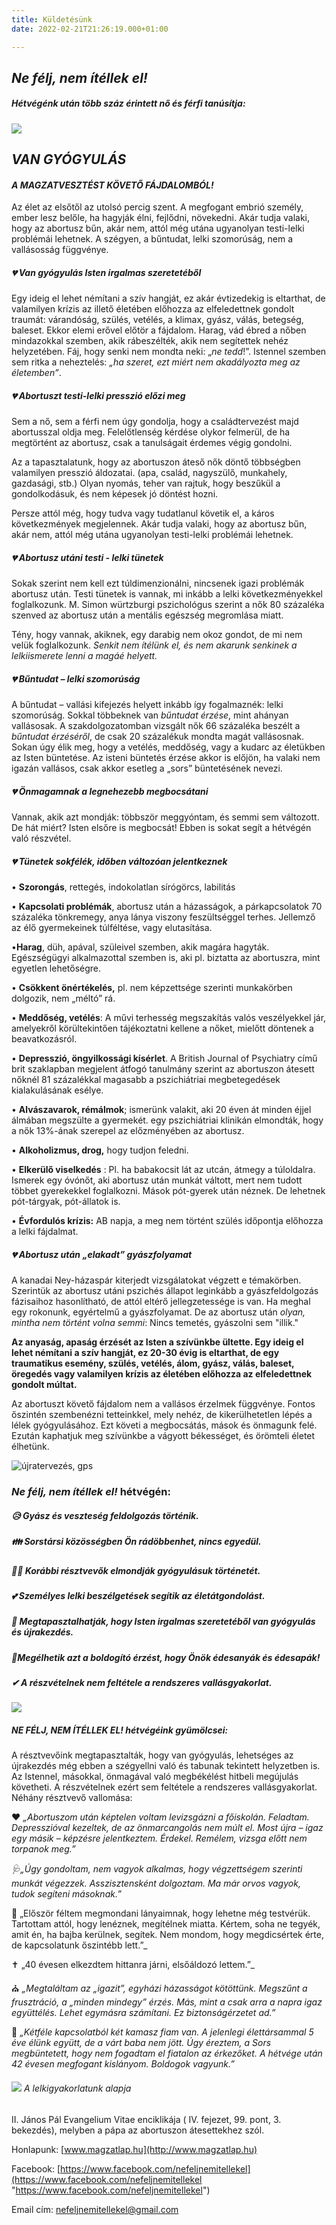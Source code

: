 ```yaml
---
title: Küldetésünk
date: 2022-02-21T21:26:19.000+01:00

---
```

## **_Ne félj, nem ítéllek el!_**

##### Hétvégénk után több száz érintett nő és férfi tanúsítja:

![](/uploads/200758745_3956816277699610_8032290643553669935_n-masolata.jpg)

## **_VAN GYÓGYULÁS_**

#### **_A  MAGZATVESZTÉST KÖVETŐ FÁJDALOMBÓL!_**

Az élet az elsőtől az utolsó percig szent. A megfogant embrió személy, ember lesz belőle, ha hagyják élni, fejlődni, növekedni. Akár tudja valaki, hogy az abortusz bűn, akár nem, attól még utána ugyanolyan testi-lelki problémái lehetnek. A szégyen, a bűntudat, lelki szomorúság, nem a vallásosság függvénye.

##### **💔 Van gyógyulás Isten irgalmas szeretetéből**

Egy ideig el lehet némítani a szív hangját, ez akár évtizedekig is eltarthat, de valamilyen krízis az illető életében előhozza az elfeledettnek gondolt traumát: várandóság, szülés, vetélés, a klimax, gyász, válás, betegség, baleset. Ekkor elemi erővel előtör a fájdalom. Harag, vád ébred a nőben mindazokkal szemben, akik rábeszélték, akik nem segítettek nehéz helyzetében. Fáj, hogy senki nem mondta neki: „_ne tedd_!”. Istennel szemben sem ritka a neheztelés: _„ha szeret, ezt miért nem akadályozta meg az életemben”_.

##### **💔 Abortuszt testi-lelki presszió előzi meg**

Sem a nő, sem a férfi nem úgy gondolja, hogy a családtervezést majd abortusszal oldja meg. Felelőtlenség kérdése olykor felmerül, de ha megtörtént az abortusz, csak a tanulságait érdemes végig gondolni.

Az a tapasztalatunk, hogy az abortuszon áteső nők döntő többségben valamilyen presszió áldozatai. (apa, család, nagyszülő, munkahely, gazdasági, stb.) Olyan nyomás, teher van rajtuk, hogy beszűkül a gondolkodásuk, és nem képesek jó döntést hozni.

Persze attól még, hogy tudva vagy tudatlanul követik el, a káros következmények megjelennek. Akár tudja valaki, hogy az abortusz bűn, akár nem, attól még utána ugyanolyan testi-lelki problémái lehetnek.

##### **💔 Abortusz utáni testi - lelki tünetek**

Sokak szerint nem kell ezt túldimenzionálni, nincsenek igazi problémák abortusz után. Testi tünetek is vannak, mi inkább a lelki következményekkel foglalkozunk. M. Simon würtzburgi pszichológus szerint a nők 80 százaléka szenved az abortusz után a mentális egészség megromlása miatt.

Tény, hogy vannak, akiknek, egy darabig nem okoz gondot, de mi nem velük foglalkozunk. _Senkit nem ítélünk el, és nem akarunk senkinek a lelkiismerete lenni a magáé helyett._

##### **💔 Bűntudat – lelki szomorúság**

A bűntudat – vallási kifejezés helyett inkább így fogalmaznék: lelki szomorúság. Sokkal többeknek van _bűntudat érzése_, mint ahányan vallásosak. A szakdolgozatomban vizsgált nők 66 százaléka beszélt a _bűntudat érzéséről_, de csak 20 százalékuk mondta magát vallásosnak. Sokan úgy élik meg, hogy a vetélés, meddőség, vagy a kudarc az életükben az Isten büntetése. Az isteni büntetés érzése akkor is előjön, ha valaki nem igazán vallásos, csak akkor esetleg a „sors” büntetésének nevezi.

##### **💔 Önmagamnak a legnehezebb megbocsátani**

Vannak, akik azt mondják: többször meggyóntam, és semmi sem változott. De hát miért? Isten elsőre is megbocsát! Ebben is sokat segít a hétvégén való részvétel.

##### **💔 Tünetek sokfélék, időben változóan jelentkeznek**

• **Szorongás**, rettegés, indokolatlan sírógörcs, labilitás

• **Kapcsolati problémák**, abortusz után a házasságok,  a párkapcsolatok 70 százaléka tönkremegy, anya lánya viszony feszültséggel terhes. Jellemző az élő gyermekeinek túlféltése, vagy elutasítása.

•**Harag**, düh, apával, szüleivel szemben, akik magára hagyták. Egészségügyi alkalmazottal szemben is, aki pl. biztatta az abortuszra, mint egyetlen lehetőségre.

• **Csökkent önértékelés,** pl. nem képzettsége szerinti munkakörben dolgozik, nem „méltó” rá.

• **Meddőség, vetélés**: A művi terhesség megszakítás valós veszélyekkel jár, amelyekről körültekintően tájékoztatni kellene a nőket, mielőtt döntenek a beavatkozásról.

• **Depresszió, öngyilkossági kísérlet**. A British Journal of Psychiatry című brit szaklapban megjelent átfogó tanulmány szerint az abortuszon átesett nőknél 81 százalékkal magasabb a pszichiátriai megbetegedések kialakulásának esélye.

• **Alvászavarok, rémálmok**; ismerünk valakit, aki 20 éven át minden éjjel álmában megszülte a gyermekét. egy pszichiátriai klinikán  elmondták, hogy a nők 13%-ának szerepel az előzményében az abortusz.

• **Alkoholizmus, drog,** hogy tudjon feledni.

• **Elkerülő viselkedés** : Pl. ha babakocsit lát az utcán, átmegy a túloldalra. Ismerek egy óvónőt, aki abortusz után munkát váltott, mert nem tudott többet gyerekekkel foglalkozni. Mások pót-gyerek után néznek. De lehetnek pót-tárgyak, pót-állatok is.

• **Évfordulós krízis:** AB napja, a meg nem történt szülés időpontja előhozza a lelki fájdalmat.

##### **💔 Abortusz után „elakadt” gyászfolyamat**

A kanadai Ney-házaspár kiterjedt vizsgálatokat végzett e témakörben. Szerintük az abortusz utáni pszichés állapot leginkább a gyászfeldolgozás fázisaihoz hasonlítható, de attól eltérő jellegzetessége is van. Ha meghal egy rokonunk, egyértelmű a gyászfolyamat. De az abortusz után _olyan, mintha nem történt volna semmi_: Nincs temetés, gyászolni sem "illik."

**Az anyaság, apaság érzését az Isten a szívünkbe ültette. Egy ideig el lehet némítani a szív hangját, ez 20-30 évig is eltarthat, de egy traumatikus esemény, szülés, vetélés, álom, gyász, válás, baleset, öregedés vagy valamilyen krízis az életében előhozza az elfeledettnek gondolt múltat.**

Az abortuszt követő fájdalom nem a vallásos érzelmek függvénye. Fontos őszintén szembenézni tetteinkkel, mely nehéz, de kikerülhetetlen lépés a lélek gyógyulásához. Ezt követi a  megbocsátás, mások és önmagunk felé. Ezután kaphatjuk meg szívünkbe a vágyott békességet, és örömteli életet élhetünk.

![újratervezés, gps](/images/ujratervezes-gps.jpg)

### **_Ne félj, nem ítéllek el!_** hétvégén:

##### 😥 Gyász és veszteség feldolgozás történik.

##### 👪 Sorstársi közösségben Ön rádöbbenhet, nincs egyedül.

##### 🤦‍♀️ Korábbi résztvevők elmondják gyógyulásuk történetét.

##### 💕 Személyes lelki beszélgetések segítik az életátgondolást.

##### 🙂 Megtapasztalhatják, hogy Isten irgalmas szeretetéből van gyógyulás és újrakezdés.

##### 💖Megélhetik azt a boldogító érzést, hogy Önök édesanyák és édesapák!

##### ✔ A részvételnek _nem_ feltétele  a rendszeres vallásgyakorlat.

![](/uploads/20190414_170518.jpg)

##### **_NE FÉLJ, NEM ÍTÉLLEK EL!_ hétvégéink gyümölcsei:**

A résztvevőink megtapasztalták, hogy van gyógyulás, lehetséges az újrakezdés még ebben a szégyellni való és tabunak tekintett helyzetben is. Az Istennel, másokkal, önmagával való megbékélést hitbeli megújulás követheti. A részvételnek ezért sem feltétele a rendszeres vallásgyakorlat. Néhány résztvevő vallomása:

❤ _„Abortuszom után képtelen voltam levizsgázni a főiskolán. Feladtam. Depresszióval kezeltek, de az önmarcangolás nem múlt el. Most újra – igaz egy másik – képzésre jelentkeztem. Érdekel. Remélem, vizsga előtt nem torpanok meg.”_

_🩺„Úgy gondoltam, nem vagyok alkalmas, hogy végzettségem szerinti munkát végezzek. Asszisztensként dolgoztam. Ma már orvos vagyok, tudok segíteni másoknak.”_

🌼 „Először féltem megmondani lányaimnak, hogy lehetne még testvérük. Tartottam attól, hogy lenéznek, megítélnek miatta. Kértem, soha ne tegyék, amit én, ha bajba kerülnek, segítek. Nem mondom, hogy megdicsértek érte, de kapcsolatunk őszintébb lett.”_

✝ „40 évesen elkezdtem hittanra járni, elsőáldozó lettem.”_

⛪ _„Megtaláltam az „igazit”, egyházi házasságot kötöttünk. Megszűnt a frusztráció, a „minden mindegy” érzés. Más, mint a csak arra a napra igaz együttélés. Lehet egymásra számítani. Ez biztonságérzetet ad.”_

👩 _„Kétféle kapcsolatból két kamasz fiam van. A jelenlegi élettársammal 5 éve élünk együtt, de a várt baba nem jött. Úgy éreztem, a Sors megbüntetett, hogy nem fogadtam el fiatalon az érkezőket. A hétvége után 42 évesen megfogant kislányom. Boldogok vagyunk.”_

###### ![](/uploads/125381237_3383106508403926_3021977328333782542_n.jpg)             A lelkigyakorlatunk alapja

II. János Pál Evangelium Vitae enciklikája ( IV. fejezet, 99. pont, 3. bekezdés), melyben a pápa az abortuszon átesettekhez szól.

Honlapunk: [www.magzatlap.hu](http://www.magzatlap.hu)

Facebook: [https://www.facebook.com/nefeljnemitellekel](https://www.facebook.com/nefeljnemitellekel "https://www.facebook.com/nefeljnemitellekel")

Email cím: [nefeljnemitellekel@gmail.com](mailto:nefeljnemitellekel@gmail.com)